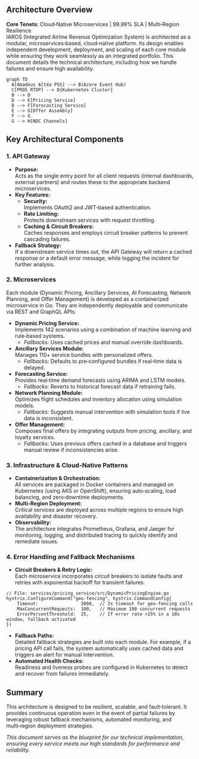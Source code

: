 ## Architecture Overview
**Core Tenets**: Cloud‑Native Microservices | 99.99% SLA | Multi‑Region Resilience
<br>
IAROS (Integrated Airline Revenue Optimization System) is architected as a modular, microservices‑based, cloud‑native platform. Its design enables independent development, deployment, and scaling of each core module while ensuring they work seamlessly as an integrated portfolio. This document details the technical architecture, including how we handle failures and ensure high availability.

```mermaid
graph TD
  A[Amadeus Altéa PSS] --> B(Azure Event Hub)
  C[PROS RTDP] --> D{Kubernetes Cluster}
  B --> D
  D --> E[Pricing Service]
  D --> F[Forecasting Service]
  E --> G[Offer Assembly]
  F --> G
  G --> H[NDC Channels]
```
## Key Architectural Components

### 1. API Gateway
- **Purpose:**  
  Acts as the single entry point for all client requests (internal dashboards, external partners) and routes these to the appropriate backend microservices.
- **Key Features:**
  - **Security:**  
    Implements OAuth2 and JWT-based authentication.
  - **Rate Limiting:**  
    Protects downstream services with request throttling.
  - **Caching & Circuit Breakers:**  
    Caches responses and employs circuit breaker patterns to prevent cascading failures.
- **Fallback Strategy:**  
  If a downstream service times out, the API Gateway will return a cached response or a default error message, while logging the incident for further analysis.

### 2. Microservices
Each module (Dynamic Pricing, Ancillary Services, AI Forecasting, Network Planning, and Offer Management) is developed as a containerized microservice in Go. They are independently deployable and communicate via REST and GraphQL APIs.
- **Dynamic Pricing Service:**  
  Implements 142 scenarios using a combination of machine learning and rule‑based systems.  
  - *Fallbacks:* Uses cached prices and manual override dashboards.
- **Ancillary Services Module:**  
  Manages 110+ service bundles with personalized offers.  
  - *Fallbacks:* Defaults to pre‑configured bundles if real‑time data is delayed.
- **Forecasting Service:**  
  Provides real‑time demand forecasts using ARIMA and LSTM models.  
  - *Fallbacks:* Reverts to historical forecast data if retraining fails.
- **Network Planning Module:**  
  Optimizes flight schedules and inventory allocation using simulation models.  
  - *Fallbacks:* Suggests manual intervention with simulation tools if live data is inconsistent.
- **Offer Management:**  
  Composes final offers by integrating outputs from pricing, ancillary, and loyalty services.  
  - *Fallbacks:* Uses previous offers cached in a database and triggers manual review if inconsistencies arise.

### 3. Infrastructure & Cloud-Native Patterns
- **Containerization & Orchestration:**  
  All services are packaged in Docker containers and managed on Kubernetes (using AKS or OpenShift), ensuring auto‑scaling, load balancing, and zero‑downtime deployments.
- **Multi‑Region Deployment:**  
  Critical services are deployed across multiple regions to ensure high availability and disaster recovery.
- **Observability:**  
  The architecture integrates Prometheus, Grafana, and Jaeger for monitoring, logging, and distributed tracing to quickly identify and remediate issues.

### 4. Error Handling and Fallback Mechanisms
- **Circuit Breakers & Retry Logic:**  
  Each microservice incorporates circuit breakers to isolate faults and retries with exponential backoff for transient failures.
```  
// File: services/pricing_service/src/DynamicPricingEngine.go
hystrix.ConfigureCommand("geo-fencing", hystrix.CommandConfig{
    Timeout:                2000,  // 2s timeout for geo‑fencing calls
    MaxConcurrentRequests:  100,   // Maximum 100 concurrent requests
    ErrorPercentThreshold:  25,    // If error rate >25% in a 10s window, fallback activated
})
```
- **Fallback Paths:**  
  Detailed fallback strategies are built into each module. For example, if a pricing API call fails, the system automatically uses cached data and triggers an alert for manual intervention.
- **Automated Health Checks:**  
  Readiness and liveness probes are configured in Kubernetes to detect and recover from failures immediately.

## Summary
This architecture is designed to be resilient, scalable, and fault‑tolerant. It provides continuous operation even in the event of partial failures by leveraging robust fallback mechanisms, automated monitoring, and multi‑region deployment strategies.

*This document serves as the blueprint for our technical implementation, ensuring every service meets our high standards for performance and reliability.*
